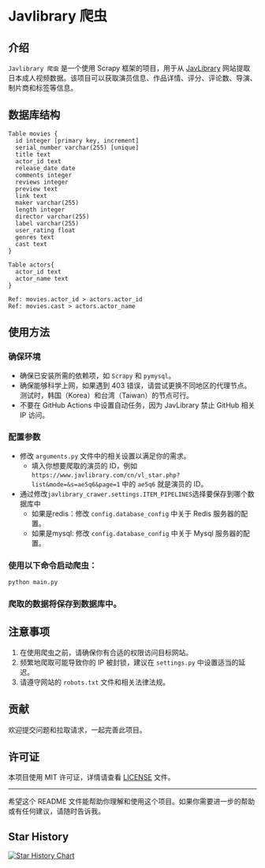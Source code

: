 # Javlibrary 爬虫

## 介绍

`Javlibrary 爬虫` 是一个使用 Scrapy 框架的项目，用于从 [JavLibrary](https://www.javlibrary.com/)
网站提取日本成人视频数据。该项目可以获取演员信息、作品详情、评分、评论数、导演、制片商和标签等信息。

## 数据库结构

```db
Table movies {
  id integer [primary key, increment]
  serial_number varchar(255) [unique]
  title text
  actor_id text
  release_date date
  comments integer
  reviews integer
  preview text
  link text
  maker varchar(255)
  length integer
  director varchar(255)
  label varchar(255)
  user_rating float
  genres text
  cast text
}

Table actors{
  actor_id text
  actor_name text
}

Ref: movies.actor_id > actors.actor_id
Ref: movies.cast > actors.actor_name
```

## 使用方法

### 确保环境

- 确保已安装所需的依赖项，如 `Scrapy` 和 `pymysql`。
- 确保能够科学上网，如果遇到 403 错误，请尝试更换不同地区的代理节点。测试时，韩国（Korea）和台湾（Taiwan）的节点可行。
- 不要在 GitHub Actions 中设置自动任务，因为 JavLibrary 禁止 GitHub 相关 IP 访问。

### 配置参数

- 修改 `arguments.py` 文件中的相关设置以满足你的需求。
    - 填入你想要爬取的演员的 ID，例如 `https://www.javlibrary.com/cn/vl_star.php?list&mode=&s=ae5q6&page=1`
      中的 `ae5q6` 就是演员的 ID。
- 通过修改`javlibrary_crawer.settings.ITEM_PIPELINES`选择要保存到哪个数据库中
    - 如果是redis：修改 `config.database_config` 中关于 Redis 服务器的配置。
    - 如果是mysql: 修改 `config.database_config` 中关于 Mysql 服务器的配置。

### 使用以下命令启动爬虫：

```bash
python main.py
```

### 爬取的数据将保存到数据库中。

## 注意事项

1. 在使用爬虫之前，请确保你有合适的权限访问目标网站。
2. 频繁地爬取可能导致你的 IP 被封锁，建议在 `settings.py` 中设置适当的延迟。
3. 请遵守网站的 `robots.txt` 文件和相关法律法规。

## 贡献

欢迎提交问题和拉取请求，一起完善此项目。

## 许可证

本项目使用 MIT 许可证，详情请查看 [LICENSE](LICENSE) 文件。

---

希望这个 README 文件能帮助你理解和使用这个项目。如果你需要进一步的帮助或有任何建议，请随时告诉我。

## Star History

[![Star History Chart](https://api.star-history.com/svg?repos=desonglll/javlibrary_crawler&type=Date)](https://star-history.com/#desonglll/javlibrary_crawler&Date)